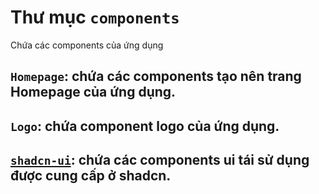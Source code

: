 # Thư mục `components`
Chứa các components của ứng dụng

## `Homepage`: chứa các components tạo nên trang Homepage của ứng dụng.

## `Logo`: chứa component logo của ứng dụng.

## [`shadcn-ui`](https://ui.shadcn.com/docs): chứa các components ui tái sử dụng được cung cấp ở shadcn.
